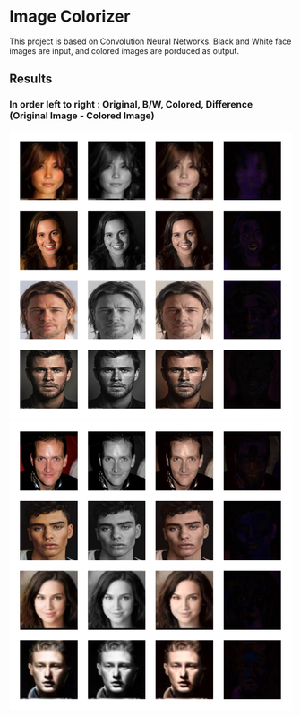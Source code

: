 # Image Colorizer

This project is based on Convolution Neural Networks. Black and White face images are input, and colored images are porduced as output.

## Results

### In order left to right : Original, B/W, Colored, Difference (Original Image - Colored Image)
![Screenshot](https://github.com/168varun/Image-Colorizer/blob/master/ss1.jpg)
![Screenshot](https://github.com/168varun/Image-Colorizer/blob/master/ss2.jpg)
